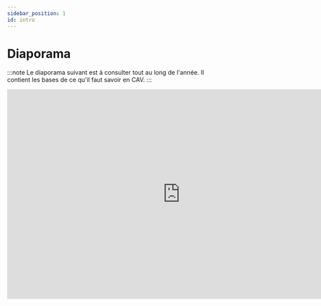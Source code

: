 ```yaml
---
sidebar_position: 1
id: intro
---
```

# Diaporama

:::note
Le diaporama suivant est à consulter tout au long de l'année. Il contient les bases de ce qu'il faut savoir en CAV. 
:::

<iframe src="https://docs.google.com/presentation/d/e/2PACX-1vT0VCmaBzs50O14-M01GASWHi9igX3a8rmWka2gB6Og1jRyazg_dCoBVI9oM_aCR7c-ptqx7UXzUOme/embed?start=false&loop=false&delayms=60000" frameborder="0" width="805" height="490" allowfullscreen="true" mozallowfullscreen="true" webkitallowfullscreen="true"></iframe>